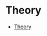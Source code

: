 # Theory

* [Theory]( https://www.cs.cmu.edu/~adamchik/15-121/lectures/Stacks%20and%20Queues/Stacks%20and%20Queues.html)
